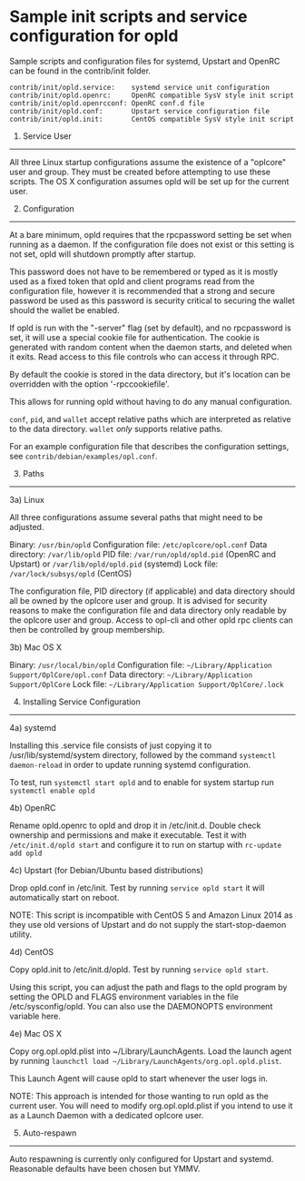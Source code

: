 Sample init scripts and service configuration for opld
==========================================================

Sample scripts and configuration files for systemd, Upstart and OpenRC
can be found in the contrib/init folder.

    contrib/init/opld.service:    systemd service unit configuration
    contrib/init/opld.openrc:     OpenRC compatible SysV style init script
    contrib/init/opld.openrcconf: OpenRC conf.d file
    contrib/init/opld.conf:       Upstart service configuration file
    contrib/init/opld.init:       CentOS compatible SysV style init script

1. Service User
---------------------------------

All three Linux startup configurations assume the existence of a "oplcore" user
and group.  They must be created before attempting to use these scripts.
The OS X configuration assumes opld will be set up for the current user.

2. Configuration
---------------------------------

At a bare minimum, opld requires that the rpcpassword setting be set
when running as a daemon.  If the configuration file does not exist or this
setting is not set, opld will shutdown promptly after startup.

This password does not have to be remembered or typed as it is mostly used
as a fixed token that opld and client programs read from the configuration
file, however it is recommended that a strong and secure password be used
as this password is security critical to securing the wallet should the
wallet be enabled.

If opld is run with the "-server" flag (set by default), and no rpcpassword is set,
it will use a special cookie file for authentication. The cookie is generated with random
content when the daemon starts, and deleted when it exits. Read access to this file
controls who can access it through RPC.

By default the cookie is stored in the data directory, but it's location can be overridden
with the option '-rpccookiefile'.

This allows for running opld without having to do any manual configuration.

`conf`, `pid`, and `wallet` accept relative paths which are interpreted as
relative to the data directory. `wallet` *only* supports relative paths.

For an example configuration file that describes the configuration settings,
see `contrib/debian/examples/opl.conf`.

3. Paths
---------------------------------

3a) Linux

All three configurations assume several paths that might need to be adjusted.

Binary:              `/usr/bin/opld`
Configuration file:  `/etc/oplcore/opl.conf`
Data directory:      `/var/lib/opld`
PID file:            `/var/run/opld/opld.pid` (OpenRC and Upstart) or `/var/lib/opld/opld.pid` (systemd)
Lock file:           `/var/lock/subsys/opld` (CentOS)

The configuration file, PID directory (if applicable) and data directory
should all be owned by the oplcore user and group.  It is advised for security
reasons to make the configuration file and data directory only readable by the
oplcore user and group.  Access to opl-cli and other opld rpc clients
can then be controlled by group membership.

3b) Mac OS X

Binary:              `/usr/local/bin/opld`
Configuration file:  `~/Library/Application Support/OplCore/opl.conf`
Data directory:      `~/Library/Application Support/OplCore`
Lock file:           `~/Library/Application Support/OplCore/.lock`

4. Installing Service Configuration
-----------------------------------

4a) systemd

Installing this .service file consists of just copying it to
/usr/lib/systemd/system directory, followed by the command
`systemctl daemon-reload` in order to update running systemd configuration.

To test, run `systemctl start opld` and to enable for system startup run
`systemctl enable opld`

4b) OpenRC

Rename opld.openrc to opld and drop it in /etc/init.d.  Double
check ownership and permissions and make it executable.  Test it with
`/etc/init.d/opld start` and configure it to run on startup with
`rc-update add opld`

4c) Upstart (for Debian/Ubuntu based distributions)

Drop opld.conf in /etc/init.  Test by running `service opld start`
it will automatically start on reboot.

NOTE: This script is incompatible with CentOS 5 and Amazon Linux 2014 as they
use old versions of Upstart and do not supply the start-stop-daemon utility.

4d) CentOS

Copy opld.init to /etc/init.d/opld. Test by running `service opld start`.

Using this script, you can adjust the path and flags to the opld program by
setting the OPLD and FLAGS environment variables in the file
/etc/sysconfig/opld. You can also use the DAEMONOPTS environment variable here.

4e) Mac OS X

Copy org.opl.opld.plist into ~/Library/LaunchAgents. Load the launch agent by
running `launchctl load ~/Library/LaunchAgents/org.opl.opld.plist`.

This Launch Agent will cause opld to start whenever the user logs in.

NOTE: This approach is intended for those wanting to run opld as the current user.
You will need to modify org.opl.opld.plist if you intend to use it as a
Launch Daemon with a dedicated oplcore user.

5. Auto-respawn
-----------------------------------

Auto respawning is currently only configured for Upstart and systemd.
Reasonable defaults have been chosen but YMMV.
